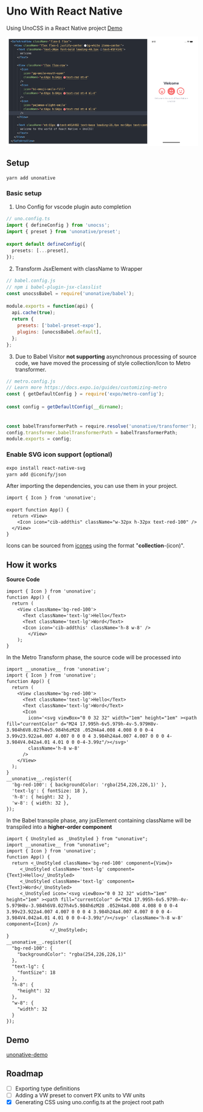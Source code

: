 # Uno With React Native
Using UnoCSS in a React Native project [Demo](https://github.com/eagermko/unonative-demo)

![image-20230322211848407](doc/image-20230322211848407.png)

## Setup

```bash
yarn add unonative
```

### Basic setup


1. Uno Config for vscode plugin auto completion

```ts
// uno.config.ts
import { defineConfig } from 'unocss';
import { preset } from 'unonative/preset';

export default defineConfig({
  presets: [...preset],
});
```

2. Transform JsxElement with className to Wrapper
```js
// babel.config.js
// npm i babel-plugin-jsx-classlist
const unocssBabel = require('unonative/babel');

module.exports = function(api) {
  api.cache(true);
  return {
    presets: ['babel-preset-expo'],
    plugins: [unocssBabel.default],
  };
};

```

3. Due to Babel Visitor **not supporting** asynchronous processing of source code, we have moved the processing of style collection/Icon to Metro transformer.
```js
// metro.config.js
// Learn more https://docs.expo.io/guides/customizing-metro
const { getDefaultConfig } = require('expo/metro-config');

const config = getDefaultConfig(__dirname);


const babelTransformerPath = require.resolve('unonative/transformer');
config.transformer.babelTransformerPath = babelTransformerPath;
module.exports = config;

```

### Enable SVG icon support (**optional**)
```bash
expo install react-native-svg
yarn add @iconify/json
```
After importing the dependencies, you can use them in your project.
```tsx
import { Icon } from 'unonative';

export function App() {
  return <View>
    <Icon icon="cib-addthis" className="w-32px h-32px text-red-100" />
  </View>  
}
```
Icons can be sourced from [icones](https://icones.js.org/) using the format "**collection**-(icon)".
## How it works

**Source Code**

```tsx
import { Icon } from 'unonative';
function App() {
  return (
    <View className='bg-red-100'>
      <Text className='text-lg'>Hello</Text>
      <Text className='text-lg'>Word</Text>
      <Icon icon='cib-addthis' className='h-8 w-8' />
		</View>
	);
}
```

In the Metro Transform phase, the source code will be processed into

```tsx
import __unonative__ from 'unonative';
import { Icon } from 'unonative';
function App() {
  return (
    <View className='bg-red-100'>
      <Text className='text-lg'>Hello</Text>
      <Text className='text-lg'>Word</Text>
      <Icon
        icon='<svg viewBox="0 0 32 32" width="1em" height="1em" ><path fill="currentColor" d="M24 17.995h-6v5.979h-4v-5.979H8v-3.984h6V8.027h4v5.984h6zM28 .052H4a4.008 4.008 0 0 0-4 3.99v23.922a4.007 4.007 0 0 0 4 3.984h24a4.007 4.007 0 0 0 4-3.984V4.042a4.01 4.01 0 0 0-4-3.99z"/></svg>'
        className='h-8 w-8'
      />
    </View>
  );
}
__unonative__.register({
  'bg-red-100': { backgroundColor: 'rgba(254,226,226,1)' },
  'text-lg': { fontSize: 18 },
  'h-8': { height: 32 },
  'w-8': { width: 32 },
});
```

In the Babel transpile phase, any jsxElement containing className will be transpiled into a **higher-order component**

```tsx
import { UnoStyled as _UnoStyled } from "unonative";
import __unonative__ from "unonative";
import { Icon } from 'unonative';
function App() {
  return <_UnoStyled className='bg-red-100' component={View}>
     <_UnoStyled className='text-lg' component={Text}>Hello</_UnoStyled>
     <_UnoStyled className='text-lg' component={Text}>Word</_UnoStyled>
     <_UnoStyled icon='<svg viewBox="0 0 32 32" width="1em" height="1em" ><path fill="currentColor" d="M24 17.995h-6v5.979h-4v-5.979H8v-3.984h6V8.027h4v5.984h6zM28 .052H4a4.008 4.008 0 0 0-4 3.99v23.922a4.007 4.007 0 0 0 4 3.984h24a4.007 4.007 0 0 0 4-3.984V4.042a4.01 4.01 0 0 0-4-3.99z"/></svg>' className='h-8 w-8' component={Icon} />
                </_UnoStyled>;
}
__unonative__.register({
  "bg-red-100": {
    "backgroundColor": "rgba(254,226,226,1)"
  },
  "text-lg": {
    "fontSize": 18
  },
  "h-8": {
    "height": 32
  },
  "w-8": {
    "width": 32
  }
});
```

## Demo

[unonative-demo](https://github.com/eagermko/unonative-demo)

## Roadmap

- [ ] Exporting type definitions
- [ ] Adding a VW preset to convert PX units to VW units
- [x] Generating CSS using uno.config.ts at the project root path
